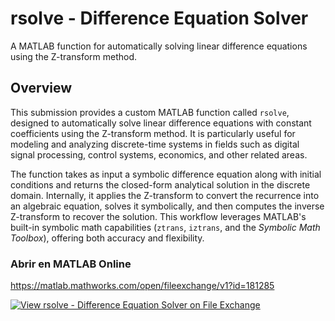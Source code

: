 # rsolve - Difference Equation Solver

A MATLAB function for automatically solving linear difference equations using the Z-transform method.

## Overview
This submission provides a custom MATLAB function called `rsolve`, designed to automatically solve linear difference equations with constant coefficients using the Z-transform method. It is particularly useful for modeling and analyzing discrete-time systems in fields such as digital signal processing, control systems, economics, and other related areas.

The function takes as input a symbolic difference equation along with initial conditions and returns the closed-form analytical solution in the discrete domain. Internally, it applies the Z-transform to convert the recurrence into an algebraic equation, solves it symbolically, and then computes the inverse Z-transform to recover the solution. This workflow leverages MATLAB's built-in symbolic math capabilities (`ztrans`, `iztrans`, and the *Symbolic Math Toolbox*), offering both accuracy and flexibility.

### Abrir en MATLAB Online
https://matlab.mathworks.com/open/fileexchange/v1?id=181285

[![View rsolve - Difference Equation Solver on File Exchange](https://www.mathworks.com/matlabcentral/images/matlab-file-exchange.svg)](https://la.mathworks.com/matlabcentral/fileexchange/181285-rsolve-difference-equation-solver)
